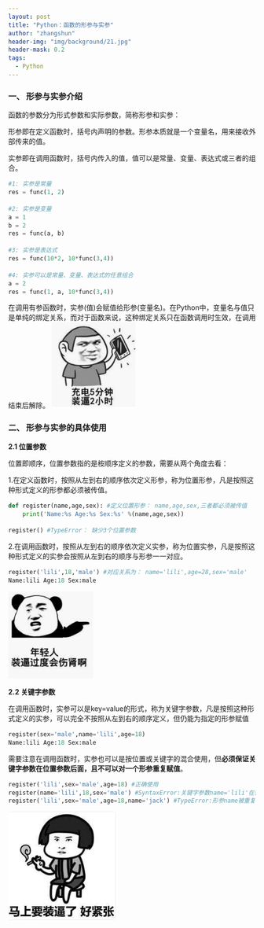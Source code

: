 ```yaml
---
layout: post
title: "Python：函数的形参与实参"
author: "zhangshun"
header-img: "img/background/21.jpg"
header-mask: 0.2
tags:
  - Python
---
```


### 一、 形参与实参介绍

函数的参数分为形式参数和实际参数，简称形参和实参：

形参即在定义函数时，括号内声明的参数。形参本质就是一个变量名，用来接收外部传来的值。

实参即在调用函数时，括号内传入的值，值可以是常量、变量、表达式或三者的组合。
```python
#1: 实参是常量
res = func(1, 2)

#2: 实参是变量
a = 1
b = 2
res = func(a, b)

#3: 实参是表达式
res = func(10*2, 10*func(3,4))

#4: 实参可以是常量、变量、表达式的任意组合
a = 2
res = func(1, a, 10*func(3,4))
```
在调用有参函数时，实参(值)会赋值给形参(变量名)。在Python中，变量名与值只是单纯的绑定关系，而对于函数来说，这种绑定关系只在函数调用时生效，在调用结束后解除。
![](/img/暴走漫画/10.png)
### 二、 形参与实参的具体使用

**2.1 位置参数**

位置即顺序，位置参数指的是桉顺序定义的参数，需要从两个角度去看：

1.在定义函数时，按照从左到右的顺序依次定义形参，称为位置形参，凡是按照这种形式定义的形参都必须被传值。
```python
def register(name,age,sex): #定义位置形参： name,age,sex,三者都必须被传值
	print('Name:%s Age:%s Sex:%s' %(name,age,sex))

register() #TypeError： 缺少3个位置参数
```
2.在调用函数时，按照从左到右的顺序依次定义实参，称为位置实参，凡是按照这种形式定义的实参会按照从左到右的顺序与形参一一对应。
```python
register('lili',18,'male') #对应关系为： name='lili',age=28,sex='male'
Name:lili Age:18 Sex:male
```
![](/img/暴走漫画/11.png)

**2.2 关键字参数**

在调用函数时，实参可以是key=value的形式，称为关键字参数，凡是按照这种形式定义的实参，可以完全不按照从左到右的顺序定义，但仍能为指定的形参赋值
```python
register(sex='male',name='lili',age=18)
Name:lili Age:18 Sex:male
```
需要注意在调用函数时，实参也可以是按位置或关键字的混合使用，但**必须保证关键字参数在位置参数后面，且不可以对一个形参重复赋值**。
```python
register('lili',sex='male',age=18) #正确使用
register(name='lili',18,sex='male') #SyntaxError:关键字参数name='lili'在位置参数18之前
register('lili',sex='male',age=18,name='jack') #TypeError:形参name被重复赋值
```
![](/img/暴走漫画/01.png)